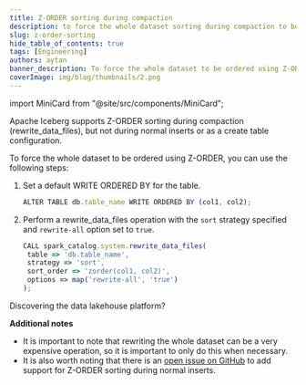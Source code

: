 ```yaml
---
title: Z-ORDER sorting during compaction
description: to force the whole dataset sorting during compaction to be ordered using Z-ORDER, you can use the following steps
slug: z-order-sorting
hide_table_of_contents: true
tags: [Engineering]
authors: aytan
banner_description: To force the whole dataset to be ordered using Z-ORDER
coverImage: img/blog/thumbnails/2.png
---
```


import MiniCard from "@site/src/components/MiniCard";

Apache Iceberg supports Z-ORDER sorting during compaction (rewrite_data_files), but not during normal inserts or as a create table configuration.

<!-- truncate -->

To force the whole dataset to be ordered using Z-ORDER, you can use the following steps:

1. Set a default WRITE ORDERED BY for the table.

   ```jsx
   ALTER TABLE db.table_name WRITE ORDERED BY (col1, col2);
   ```

2. Perform a rewrite_data_files operation with the `sort` strategy specified and `rewrite-all` option set to `true`.

   ```jsx
   CALL spark_catalog.system.rewrite_data_files(
   	table => 'db.table_name',
   	strategy => 'sort',
   	sort_order => 'zorder(col1, col2)',
   	options => map('rewrite-all', 'true')
   );
   ```

<MiniCard link="https://sandbox.iomete.com/auth/realms/iomete/protocol/openid-connect/registrations?client_id=app&response_type=code&scope=openid&redirect_uri=http://sandbox.iomete.com" linkName="Try Sandbox">Discovering the data lakehouse platform?</MiniCard>

**Additional notes**

- It is important to note that rewriting the whole dataset can be a very expensive operation, so it is important to only do this when necessary.
- It is also worth noting that there is an [open issue on GitHub](https://github.com/apache/iceberg/issues/8674) to add support for Z-ORDER sorting during normal inserts.

